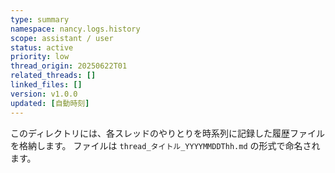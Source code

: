```yaml
---
type: summary
namespace: nancy.logs.history
scope: assistant / user
status: active
priority: low
thread_origin: 20250622T01
related_threads: []
linked_files: []
version: v1.0.0
updated: [自動時刻]
---
```


このディレクトリには、各スレッドのやりとりを時系列に記録した履歴ファイルを格納します。
ファイルは `thread_タイトル_YYYYMMDDThh.md` の形式で命名されます。
